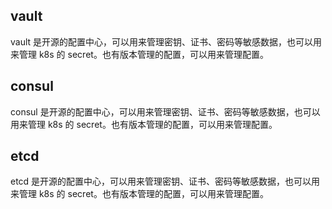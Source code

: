 ## vault

vault 是开源的配置中心，可以用来管理密钥、证书、密码等敏感数据，也可以用来管理 k8s 的 secret。也有版本管理的配置，可以用来管理配置。

## consul

consul 是开源的配置中心，可以用来管理密钥、证书、密码等敏感数据，也可以用来管理 k8s 的 secret。也有版本管理的配置，可以用来管理配置。

## etcd

etcd 是开源的配置中心，可以用来管理密钥、证书、密码等敏感数据，也可以用来管理 k8s 的 secret。也有版本管理的配置，可以用来管理配置。
